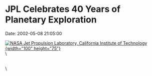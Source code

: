 JPL Celebrates 40 Years of Planetary Exploration
================================================

Date: 2002-05-08 21:05:00

[![NASA Jet Propulsion Laboratory, California Institute of
Technology](http://www.jpl.nasa.gov/images/tri-logo-16.jpg){width="100"
height="75"}](http://www.jpl.nasa.gov/news/&rn=news.xml&rst=6443)\
\

\
\
